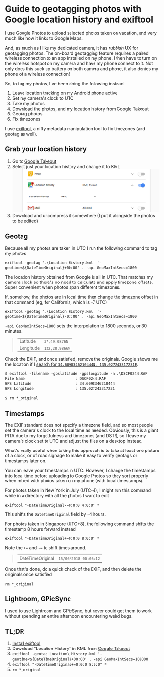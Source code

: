 # Guide to geotagging photos with Google location history and exiftool

I use Google Photos to upload selected photos taken on vacation, and very much like how it links to Google Maps.

And, as much as I like my dedicated camera, it has *rubbish* UX for geotagging photos. The on-board geotagging feature requires a paired wireless connection to an app installed on my phone. I then have to turn on the wireless hotspot on my camera and have my phone connect to it. Not only does this suck up battery on both camera and phone, it also denies my phone of a wireless connection!

So, to tag my photos, I've been doing the following instead

1. Leave location tracking on my Android phone active
2. Set my camera's clock to UTC
3. Take my photos
4. Download the photos, and my location history from Google Takeout
5. Geotag photos
6. Fix timezones

I use [exiftool](https://www.sno.phy.queensu.ca/~phil/exiftool/), a nifty metadata manipulation tool to fix timezones (and geotag as well).

## Grab your location history

1. Go to [Google Takeout](https://takeout.google.com/settings/takeout)
2. Select just your location history and change it to KML
  ![Download location history in KML](./kml.png)
3. Download and uncompress it somewhere (I put it alongside the photos to be edited)

## Geotag

Because all my photos are taken in UTC I run the following command to tag my photos

```
exiftool -geotag '.\Location History.kml' '-geotime<${DateTimeOriginal}+00:00' . -api GeoMaxIntSecs=1800
```

The location history obtained from Google is all in UTC. That matches my camera clock so there's no need to calculate and apply timezone offsets. Super convenient when photos span different timezones.

If, somehow, the photos are in local time then change the timezone offset in that command (eg, for California, which is -7 UTC)

```
exiftool -geotag '.\Location History.kml' '-geotime<${DateTimeOriginal}-07:00' . -api GeoMaxIntSecs=1800
```

`-api GeoMaxIntSecs=1800` sets the interpolation to 1800 seconds, or 30 minutes.

>|||
>|-|-|
>Latitude|`37,49.0876N`
>Longitude|`122,28.9866W`

Check the EXIF, and once satisfied, remove the originals. Google shows me the location if I [search for `34.6098346210444N, 135.027243317231E`](https://www.google.com/search?q=37+49.0876N%2C+122+28.9866W).

```
$ exiftool -filename -gpslatitude -gpslongitude -n .\DSCF0244.RAF
File Name                       : DSCF0244.RAF
GPS Latitude                    : 34.6098346210444
GPS Longitude                   : 135.027243317231

$ rm *_original
```

## Timestamps

The EXIF standard does not specify a timezone field, and so most people set the camera's clock to the local time as needed. Obviously, this is a giant PITA due to my forgetfulness and timezones (and DST!), so I leave my camera's clock set to UTC and adjust the files on a desktop instead.

What's really useful when taking this approach is to take at least one picture of a clock, or of road signage to make it easy to verify geotags or timestamps later on.

You can leave your timestamps in UTC. However, I change the timestamps into local time before uploading to Google Photos so they sort properly when mixed with photos taken on my phone (with local timestamps).

For photos taken in New York in July (UTC-4), I might run this command while in a directory with all the photos I want to edit

```
exiftool "-DateTimeOriginal-=0:0:0 4:0:0" *
```

This shifts the `DateTimeOriginal` field by -4 hours.

For photos taken in Singapore (UTC+8), the following command shifts the timestamp 8 hours forward instead

```
exiftool "-DateTimeOriginal+=0:0:0 8:0:0" *
```

Note the `+=` and `-=` to shift times around.

>|||
>|-|-|
>DateTimeOriginal|`15/06/2018 00:05:12`

Once that's done, do a quick check of the EXIF, and then delete the originals once satisfied

```
rm *_original
```

## Lightroom, GPicSync

I used to use Lightroom and GPicSync, but never could get them to work without spending an entire afternoon encountering weird bugs.

## TL;DR

1. [Install exiftool](https://www.sno.phy.queensu.ca/~phil/exiftool/)
2. Download "Location History" in KML from [Google Takeout](https://takeout.google.com/settings/takeout)
3. `exiftool -geotag Location\ History.kml '-geotime<${DateTimeOriginal}+00:00' . -api GeoMaxIntSecs=108000`
4. `exiftool "-DateTimeOriginal+=0:0:0 8:0:0" *`
5. `rm *_original`
